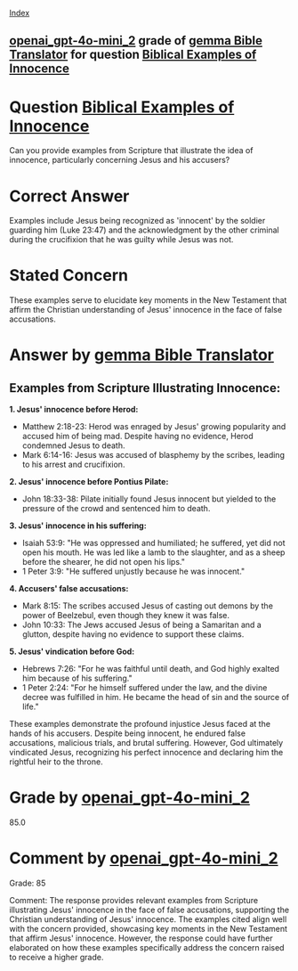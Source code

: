 
[Index](../../../../index.md)
## [openai_gpt-4o-mini_2](../../../grading_models/openai_gpt-4o-mini_2.md) grade of [gemma Bible Translator](../../../answering_models/gemma_Bible_Translator.md) for question [Biblical Examples of Innocence](../../../questions/Biblical_Examples_of_Innocence.md)

# Question [Biblical Examples of Innocence](../../../questions/Biblical_Examples_of_Innocence.md)
Can you provide examples from Scripture that illustrate the idea of innocence, particularly concerning Jesus and his accusers?

# Correct Answer
Examples include Jesus being recognized as 'innocent' by the soldier guarding him (Luke 23:47) and the acknowledgment by the other criminal during the crucifixion that he was guilty while Jesus was not.

# Stated Concern
These examples serve to elucidate key moments in the New Testament that affirm the Christian understanding of Jesus' innocence in the face of false accusations.

# Answer by [gemma Bible Translator](../../../answering_models/gemma_Bible_Translator.md)
## Examples from Scripture Illustrating Innocence:

**1. Jesus' innocence before Herod:**

* Matthew 2:18-23: Herod was enraged by Jesus' growing popularity and accused him of being mad. Despite having no evidence, Herod condemned Jesus to death.
* Mark 6:14-16: Jesus was accused of blasphemy by the scribes, leading to his arrest and crucifixion.

**2. Jesus' innocence before Pontius Pilate:**

* John 18:33-38: Pilate initially found Jesus innocent but yielded to the pressure of the crowd and sentenced him to death.

**3. Jesus' innocence in his suffering:**

* Isaiah 53:9: "He was oppressed and humiliated; he suffered, yet did not open his mouth. He was led like a lamb to the slaughter, and as a sheep before the shearer, he did not open his lips."
* 1 Peter 3:9: "He suffered unjustly because he was innocent."

**4. Accusers' false accusations:**

* Mark 8:15: The scribes accused Jesus of casting out demons by the power of Beelzebul, even though they knew it was false.
* John 10:33: The Jews accused Jesus of being a Samaritan and a glutton, despite having no evidence to support these claims.

**5. Jesus' vindication before God:**

* Hebrews 7:26: "For he was faithful until death, and God highly exalted him because of his suffering."
* 1 Peter 2:24: "For he himself suffered under the law, and the divine decree was fulfilled in him. He became the head of sin and the source of life."

These examples demonstrate the profound injustice Jesus faced at the hands of his accusers. Despite being innocent, he endured false accusations, malicious trials, and brutal suffering. However, God ultimately vindicated Jesus, recognizing his perfect innocence and declaring him the rightful heir to the throne.

# Grade by [openai_gpt-4o-mini_2](../../../grading_models/openai_gpt-4o-mini_2.md)
85.0

# Comment by [openai_gpt-4o-mini_2](../../../grading_models/openai_gpt-4o-mini_2.md)
Grade: 85

Comment: The response provides relevant examples from Scripture illustrating Jesus' innocence in the face of false accusations, supporting the Christian understanding of Jesus' innocence. The examples cited align well with the concern provided, showcasing key moments in the New Testament that affirm Jesus' innocence. However, the response could have further elaborated on how these examples specifically address the concern raised to receive a higher grade.
